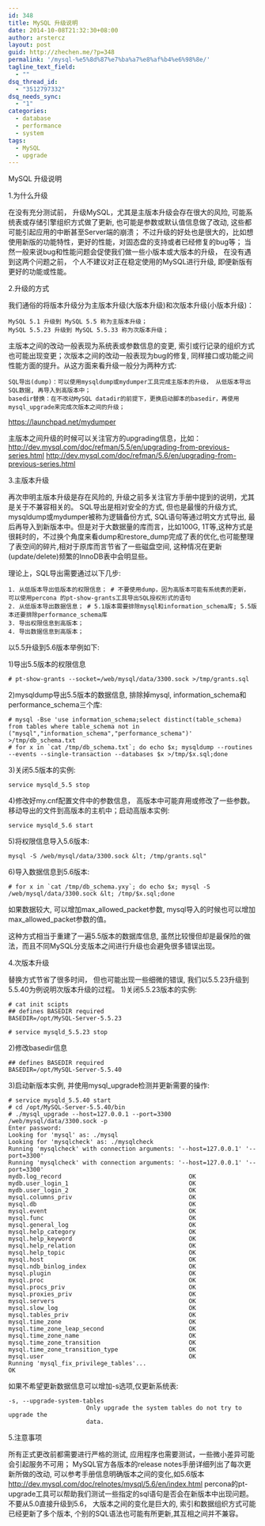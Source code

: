 ```yaml
---
id: 348
title: MySQL 升级说明
date: 2014-10-08T21:32:30+08:00
author: arstercz
layout: post
guid: http://zhechen.me/?p=348
permalink: '/mysql-%e5%8d%87%e7%ba%a7%e8%af%b4%e6%98%8e/'
tagline_text_field:
  - ""
dsq_thread_id:
  - "3512797332"
dsq_needs_sync:
  - "1"
categories:
  - database
  - performance
  - system
tags:
  - MySQL
  - upgrade
---
```

MySQL 升级说明


1.为什么升级

在没有充分测试前， 升级MySQL，尤其是主版本升级会存在很大的风险, 可能系统表或存储引擎组织方式做了更新, 也可能是参数或默认值信息做了改动, 这些都可能引起应用的中断甚至Server端的崩溃； 不过升级的好处也是很大的，比如想使用新版的功能特性，更好的性能，对固态盘的支持或者已经修复的bug等； 当然一般来说bug和性能问题会促使我们做一些小版本或大版本的升级， 在没有遇到这两个问题之前， 个人不建议对正在稳定使用的MySQL进行升级, 即便新版有更好的功能或性能。

2.升级的方式

我们通俗的将版本升级分为主版本升级(大版本升级)和次版本升级(小版本升级)：
```
MySQL 5.1 升级到 MySQL 5.5 称为主版本升级；
MySQL 5.5.23 升级到 MySQL 5.5.33 称为次版本升级；
```

主版本之间的改动一般表现为系统表或参数信息的变更, 索引或行记录的组织方式也可能出现变更；次版本之间的改动一般表现为bug的修复, 同样接口或功能之间性能方面的提升。从这方面来看升级一般分为两种方式:
<!--more-->

```
SQL导出(dump)：可以使用mysqldump或mydumper工具完成主版本的升级， 从低版本导出SQL数据, 再导入到高版本中；
basedir替换：在不改动MySQL datadir的前提下，更换启动脚本的basedir，再使用mysql_upgrade来完成次版本之间的升级；
```

<a href="https://launchpad.net/mydumper">https://launchpad.net/mydumper</a>

主版本之间升级的时候可以关注官方的upgrading信息，比如：
<a href="http://dev.mysql.com/doc/refman/5.5/en/upgrading-from-previous-series.html">http://dev.mysql.com/doc/refman/5.5/en/upgrading-from-previous-series.html</a>
<a href="http://dev.mysql.com/doc/refman/5.6/en/upgrading-from-previous-series.html">http://dev.mysql.com/doc/refman/5.6/en/upgrading-from-previous-series.html</a>

3.主版本升级

再次申明主版本升级是存在风险的, 升级之前多关注官方手册中提到的说明，尤其是关于不兼容相关的。
SQL导出是相对安全的方式, 但也是最慢的升级方式, mysqldump或mydumper被称为逻辑备份方式, SQL语句等通过明文方式导出, 最后再导入到新版本中。但是对于大数据量的库而言，比如100G, 1T等,这种方式是很耗时的，不过换个角度来看dump和restore_dump完成了表的优化,也可能整理了表空间的碎片,相对于原库而言节省了一些磁盘空间, 这种情况在更新(update/delete)频繁的InnoDB表中会明显些。

理论上，SQL导出需要通过以下几步:
```
1. 从低版本导出低版本的权限信息； # 不要使用dump，因为高版本可能有系统表的更新， 可以使用percona 的pt-show-grants工具导出SQL授权形式的语句
2. 从低版本导出数据信息； # 5.1版本需要排除mysql和information_schema库; 5.5版本还要排除performance_schema库
3. 导出权限信息到高版本；
4. 导出数据信息到高版本；
```

以5.5升级到5.6版本举例如下:

1)导出5.5版本的权限信息
```
# pt-show-grants --socket=/web/mysql/data/3300.sock >/tmp/grants.sql
```

2)mysqldump导出5.5版本的数据信息, 排除掉mysql, information_schema和performance_schema三个库:
```
# mysql -Bse 'use information_schema;select distinct(table_schema) from tables where table_schema not in ("mysql","information_schema","performance_schema")' >/tmp/db_schema.txt
# for x in `cat /tmp/db_schema.txt`; do echo $x; mysqldump --routines --events --single-transaction --databases $x >/tmp/$x.sql;done
```
3)关闭5.5版本的实例:
```
service mysqld_5.5 stop
```
4)修改好my.cnf配置文件中的参数信息， 高版本中可能弃用或修改了一些参数。移动导出的文件到高版本的主机中；启动高版本实例:
```
service mysqld_5.6 start
```
5)将权限信息导入5.6版本:
```
mysql -S /web/mysql/data/3300.sock &lt; /tmp/grants.sql"
```

6)导入数据信息到5.6版本:
```
# for x in `cat /tmp/db_schema.yxy`; do echo $x; mysql -S /web/mysql/data/3300.sock &lt; /tmp/$x.sql;done
```
如果数据较大, 可以增加max_allowed_packet参数, mysql导入的时候也可以增加max_allowed_packet参数的值。

这种方式相当于重建了一遍5.5版本的数据库信息, 虽然比较慢但却是最保险的做法，而且不同MySQL分支版本之间进行升级也会避免很多错误出现。

4.次版本升级

替换方式节省了很多时间， 但也可能出现一些细微的错误, 我们以5.5.23升级到5.5.40为例说明次版本升级的过程。
1)关闭5.5.23版本的实例:
```
# cat init scipts
## defines BASEDIR required
BASEDIR=/opt/MySQL-Server-5.5.23

# service mysqld_5.5.23 stop
```
2)修改basedir信息
```
## defines BASEDIR required
BASEDIR=/opt/MySQL-Server-5.5.40
```
3)启动新版本实例, 并使用mysql_upgrade检测并更新需要的操作:
```
# service mysqld_5.5.40 start
# cd /opt/MySQL-Server-5.5.40/bin
# ./mysql_upgrade --host=127.0.0.1 --port=3300 /web/mysql/data/3300.sock -p
Enter password: 
Looking for 'mysql' as: ./mysql
Looking for 'mysqlcheck' as: ./mysqlcheck
Running 'mysqlcheck' with connection arguments: '--host=127.0.0.1' '--port=3300' 
Running 'mysqlcheck' with connection arguments: '--host=127.0.0.1' '--port=3300' 
mydb.log_record                                    OK
mydb.user_login_1                                  OK
mydb.user_login_2                                  OK
mysql.columns_priv                                 OK
mysql.db                                           OK
mysql.event                                        OK
mysql.func                                         OK
mysql.general_log                                  OK
mysql.help_category                                OK
mysql.help_keyword                                 OK
mysql.help_relation                                OK
mysql.help_topic                                   OK
mysql.host                                         OK
mysql.ndb_binlog_index                             OK
mysql.plugin                                       OK
mysql.proc                                         OK
mysql.procs_priv                                   OK
mysql.proxies_priv                                 OK
mysql.servers                                      OK
mysql.slow_log                                     OK
mysql.tables_priv                                  OK
mysql.time_zone                                    OK
mysql.time_zone_leap_second                        OK
mysql.time_zone_name                               OK
mysql.time_zone_transition                         OK
mysql.time_zone_transition_type                    OK
mysql.user                                         OK
Running 'mysql_fix_privilege_tables'...
OK
```
如果不希望更新数据信息可以增加-s选项,仅更新系统表:
```
-s, --upgrade-system-tables 
                      Only upgrade the system tables do not try to upgrade the
                      data.
```

5.注意事项

所有正式更改前都需要进行严格的测试, 应用程序也需要测试，一些微小差异可能会引起服务不可用；
MySQL官方各版本的release notes手册详细列出了每次更新所做的改动, 可以参考手册信息明确版本之间的变化,如5.6版本 <a href="http://dev.mysql.com/doc/relnotes/mysql/5.6/en/index.html">http://dev.mysql.com/doc/relnotes/mysql/5.6/en/index.html</a>
percona的pt-upgrade工具可以帮助我们测试一些指定的sql语句是否会在新版本中出现问题。
不要从5.0直接升级到5.6， 大版本之间的变化是巨大的, 索引和数据组织方式可能已经更新了多个版本, 个别的SQL语法也可能有所更新,其互相之间并不兼容。